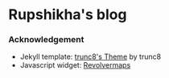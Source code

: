 # Rupshikha's blog

### Acknowledgement
- Jekyll template: [trunc8's Theme](https://github.com/trunc8/trunc8.github.io) by trunc8
- Javascript widget: [Revolvermaps](https://www.revolvermaps.com/)

